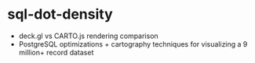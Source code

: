 # sql-dot-density
* deck.gl vs CARTO.js rendering comparison
* PostgreSQL optimizations + cartography techniques for visualizing a 9 million+ record dataset
